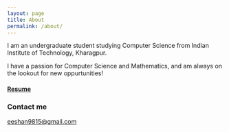 ```yaml
---
layout: page
title: About
permalink: /about/
---
```


I am an undergraduate student studying Computer Science from Indian Institute of Technology, Kharagpur.

I have a passion for Computer Science and Mathematics, and am always on the lookout for new oppurtunities!

#### [Resume](https://drive.google.com/open?id=1pkfAfjlyrdka2NtxanuLuu3jC5J9p1tg)

### Contact me

[eeshan9815@gmail.com](mailto:eeshan9815@gmail.com)
